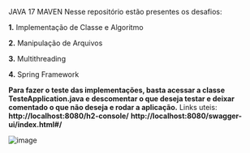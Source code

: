 JAVA 17 MAVEN
Nesse repositório estão presentes os desafios:

**1.** Implementação de Classe e Algoritmo

**2.** Manipulação de Arquivos

**3.** Multithreading

**4.** Spring Framework

   
**Para fazer o teste das implementações, basta acessar a classe TesteApplication.java e descomentar o que deseja testar e deixar comentado o que não deseja e rodar a aplicação.**
Links uteis: **http://localhost:8080/h2-console/**
             **http://localhost:8080/swagger-ui/index.html#/**

![image](https://github.com/user-attachments/assets/37b27ec0-f488-4a9b-81bb-03337b0904ab)
